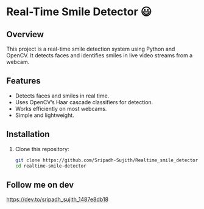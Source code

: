 # Real-Time Smile Detector 😃

## Overview
This project is a real-time smile detection system using Python and OpenCV. It detects faces and identifies smiles in live video streams from a webcam.

## Features
- Detects faces and smiles in real time.
- Uses OpenCV’s Haar cascade classifiers for detection.
- Works efficiently on most webcams.
- Simple and lightweight.

## Installation
1. Clone this repository:
   ```bash
   git clone https://github.com/Sripadh-Sujith/Realtime_smile_detector.git
   cd realtime-smile-detector

## Follow me on dev
https://dev.to/sripadh_sujith_1487e8db18

